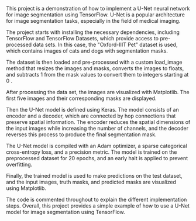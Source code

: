 This project is a demonstration of how to implement a U-Net neural network for image segmentation using TensorFlow. U-Net is a popular architecture for image segmentation tasks, especially in the field of medical imaging.

The project starts with installing the necessary dependencies, including TensorFlow and TensorFlow Datasets, which provide access to pre-processed data sets. In this case, the "Oxford-IIIT Pet" dataset is used, which contains images of cats and dogs with segmentation masks.

The dataset is then loaded and pre-processed with a custom load_image method that resizes the images and masks, converts the images to floats, and subtracts 1 from the mask values to convert them to integers starting at 0 .

After processing the data set, the images are visualized with Matplotlib. The first five images and their corresponding masks are displayed.

Then the U-Net model is defined using Keras. The model consists of an encoder and a decoder, which are connected by hop connections that preserve spatial information. The encoder reduces the spatial dimensions of the input images while increasing the number of channels, and the decoder reverses this process to produce the final segmentation mask.

The U-Net model is compiled with an Adam optimizer, a sparse categorical cross-entropy loss, and a precision metric. The model is trained on the preprocessed dataset for 20 epochs, and an early halt is applied to prevent overfitting.

Finally, the trained model is used to make predictions on the test dataset, and the input images, truth masks, and predicted masks are visualized using Matplotlib.

The code is commented throughout to explain the different implementation steps. Overall, this project provides a simple example of how to use a U-Net model for image segmentation using TensorFlow.